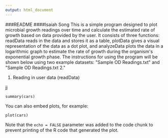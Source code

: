 ```yaml
---
output: html_document
---
```

###README
####Isaiah Song
This is a simple program designed to plot microbial growth readings over time and calculate the estimated rate of growth based on data provided by the user.  It consists of three functions: readData reads in the data and stores it as a table, plotData gives a visual representation of the data as a dot plot, and analyzeData plots the data in a logarithmic graph to estimate the rate of growth during the organism's exponential growth phase.  The instructions for using the program will be shown below using two example datasets: "Sample OD Readings.txt" and "Sample OD Readings.txt 2."

1. Reading in user data (readData)

jj

```{r}
summary(cars)
```

You can also embed plots, for example:

```{r, echo=FALSE}
plot(cars)
```

Note that the `echo = FALSE` parameter was added to the code chunk to prevent printing of the R code that generated the plot.
